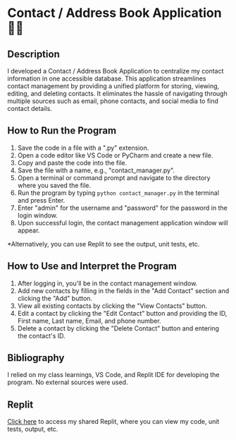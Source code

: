 # Contact / Address Book Application 📇📖

## Description
I developed a Contact / Address Book Application to centralize my contact information in one accessible database. This application streamlines contact management by providing a unified platform for storing, viewing, editing, and deleting contacts. It eliminates the hassle of navigating through multiple sources such as email, phone contacts, and social media to find contact details.

## How to Run the Program
1. Save the code in a file with a ".py" extension.
2. Open a code editor like VS Code or PyCharm and create a new file.
3. Copy and paste the code into the file.
4. Save the file with a name, e.g., "contact_manager.py".
5. Open a terminal or command prompt and navigate to the directory where you saved the file.
6. Run the program by typing `python contact_manager.py` in the terminal and press Enter.
7. Enter "admin" for the username and "password" for the password in the login window.
8. Upon successful login, the contact management application window will appear.

*Alternatively, you can use Replit to see the output, unit tests, etc.

## How to Use and Interpret the Program
1. After logging in, you'll be in the contact management window.
2. Add new contacts by filling in the fields in the "Add Contact" section and clicking the "Add" button.
3. View all existing contacts by clicking the "View Contacts" button.
4. Edit a contact by clicking the "Edit Contact" button and providing the ID, First name, Last name, Email, and phone number.
5. Delete a contact by clicking the "Delete Contact" button and entering the contact's ID.

## Bibliography
I relied on my class learnings, VS Code, and Replit IDE for developing the program. No external sources were used.

## Replit
[Click here](https://replit.com/join/rhnmbrfwss-sanaamjad1) to access my shared Replit, where you can view my code, unit tests, output, etc.

